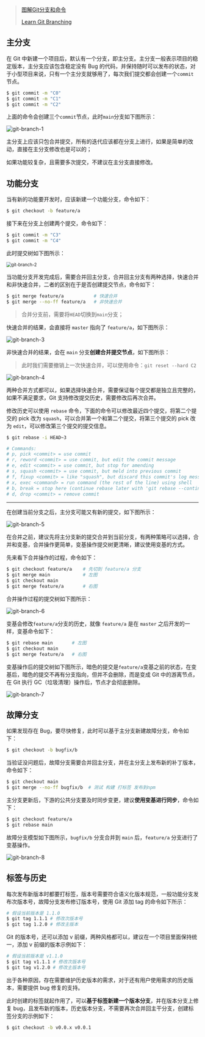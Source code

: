 > [图解Git分支和命令](https://mp.weixin.qq.com/s/G-X9hj7TR-CfZyvSBi27-w)
>
> [Learn Git Branching](https://learngitbranching.js.org/?locale=zh_CN)

## 主分支

在 Git 中新建一个项目后，默认有一个分支，即主分支。主分支一般表示项目的稳定版本，主分支应该包含稳定没有 Bug 的代码，并保持随时可以发布的状态，对于小型项目来说，只有一个主分支就够用了，每次我们提交都会创建一个`commit`节点。

```bash
$ git commit -m "C0"
$ git commit -m "C1"
$ git commit -m "C2"
```

上面的命令会创建三个`commit`节点，此时`main`分支如下图所示：

![git-branch-1](D:\Workbench\每日学习\others\git\res\git-branch-1.png)

主分支上应该只包合并提交，所有的迭代应该都在分支上进行，如果是简单的改动，直接在主分支修改也是可以的；

如果功能较复杂，且需要多次提交，不建议在主分支直接修改。

## 功能分支

当有新的功能要开发时，应该新建一个功能分支，命令如下：

```bash
$ git checkout -b feature/a
```

接下来在分支上创建两个提交，命令如下：

```bash
$ git commit -m "C3"
$ git commit -m "C4"
```

此时提交树如下图所示：

<img src="D:\Workbench\每日学习\others\git\res\git-branch-2.png" alt="git-branch-2" style="zoom:80%;" />

当功能分支开发完成后，需要合并回主分支，合并回主分支有两种选择，快速合并和非快速合并，二者的区别在于是否创建提交节点，命令如下：

```bash
$ git merge feature/a 			# 快速合并
$ git merge --no-ff feature/a 	# 非快速合并
```

> 合并分支前，需要将`HEAD`切换到`main`分支；

快速合并的结果，会直接将 `master` 指向了 `feature/a`，如下图所示：

![git-branch-3](D:\Workbench\每日学习\others\git\res\git-branch-3.png)

非快速合并的结果，会在 `main` 分支**创建合并提交节点**，如下图所示：

> 此时我们需要撤销上一次快速合并，可以使用命令：`git reset --hard C2`

![git-branch-4](D:\Workbench\每日学习\others\git\res\git-branch-4.png)

两种合并方式都可以，如果选择快速合并，需要保证每个提交都是独立且完整的，如果不满足要求，Git 支持修改提交历史，需要修改后再次合并。

修改历史可以使用 `rebase` 命令，下面的命令可以修改最近四个提交，将第二个提交的 pick 改为 `squash`，可以合并第一个和第二个提交，将第三个提交的 pick 改为 `edit`，可以修改第三个提交的提交信息。

```bash
$ git rebase -i HEAD~3

# Commands:
# p, pick <commit> = use commit
# r, reword <commit> = use commit, but edit the commit message
# e, edit <commit> = use commit, but stop for amending
# s, squash <commit> = use commit, but meld into previous commit
# f, fixup <commit> = like "squash", but discard this commit's log message
# x, exec <command> = run command (the rest of the line) using shell
# b, break = stop here (continue rebase later with 'git rebase --continue')
# d, drop <commit> = remove commit
```

---

在创建当前分支之后，主分支可能又有新的提交，如下图所示：

![git-branch-5](D:\Workbench\每日学习\others\git\res\git-branch-5.png)

在合并之前，建议先将主分支新的提交合并到当前分支，有两种策略可以选择，合并和变基，合并操作更简单，变基操作提交树更清晰，建议使用变基的方式。

先来看下合并操作的过程，命令如下：

```bash
$ git checkout feature/a	# 先切到 feature/a 分支
$ git merge main			# 左图
$ git checkout main
$ git merge feature/a		# 右图
```

合并操作过程的提交树如下图所示：

![git-branch-6](D:\Workbench\每日学习\others\git\res\git-branch-6.png)

变基会修改`feature/a`分支的历史，就像 `feature/a` 是在 `master` 之后开发的一样，变基命令如下：

```bash
$ git rebase main		# 左图
$ git checkout main
$ git merge feature/a	# 右图
```

变基操作后的提交树如下图所示，暗色的提交是`feature/a`变基之前的状态，在变基后，暗色的提交不再有分支指向，但并不会删除，而是变成 Git 中的游离节点，在 Git 执行 GC（垃圾清理）操作后，节点才会彻底删除。

![git-branch-7](D:\Workbench\每日学习\others\git\res\git-branch-7.png)

## 故障分支

如果发现存在 Bug，要尽快修复，此时可以基于主分支新建故障分支，命令如下：

```bash
$ git checkout -b bugfix/b
```

当验证没问题后，故障分支需要合并回主分支，并在主分支上发布新的补丁版本，命令如下：

```bash
$ git checkout main
$ git merge --no-ff bugfix/b  # 测试 构建 打标签 发布到npm
```

主分支更新后，下游的公共分支要及时同步变更，建议**使用变基进行同步**，命令如下：

```bash
$ git checkout feature/a
$ git rebase main
```

故障分支模型如下图所示，`bugfix/b` 分支合并到 `main` 后，`feature/a` 分支进行了变基操作。

![git-branch-8](D:\Workbench\每日学习\others\git\res\git-branch-8.png)

## 标签与历史

每次发布新版本时都要打标签，版本号需要符合语义化版本规范，一般功能分支发布次版本号，故障分支发布修订版本号，使用 Git 添加 tag 的命令如下所示：

```bash
# 假设当前版本是 1.1.0
$ git tag 1.1.1 # 修改次版本号
$ git tag 1.2.0 # 修改主版本
```

Git 的版本号，还可以添加 v 前缀，两种风格都可以，建议在一个项目里面保持统一，添加 v 前缀的版本示例如下：

```bash
# 假设当前版本是 v1.1.0
$ git tag v1.1.1 # 修改次版本号
$ git tag v1.2.0 # 修改主版本号
```

出于各种原因，存在需要维护历史版本的需求，对于还有用户使用需求的历史版本，需要提供 bug 修复的支持。

此时创建的标签就起作用了，可以**基于标签新建一个版本分支**，并在版本分支上修复 bug，且发布新的版本，历史版本分支，不需要再次合并回主干分支，创建标签分支的示例如下：

```bash
$ git checkout -b v0.0.x v0.0.1
```

